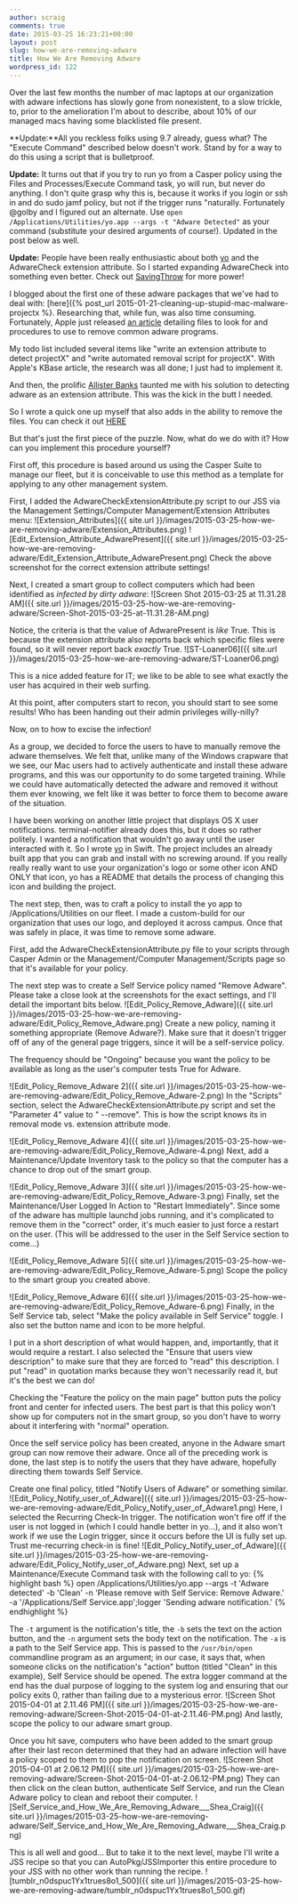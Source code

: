 ```yaml
---
author: scraig
comments: true
date: 2015-03-25 16:23:21+00:00
layout: post
slug: how-we-are-removing-adware
title: How We Are Removing Adware
wordpress_id: 122
---
```


Over the last few months the number of mac laptops at our organization with
adware infections has slowly gone from nonexistent, to a slow trickle, to,
prior to the amelioration I'm about to describe, about 10% of our managed macs
having some blacklisted file present.

**Update:**All you reckless folks using 9.7 already, guess what? The "Execute
Command" described below doesn't work. Stand by for a way to do this using a
script that is bulletproof.

**Update:** It turns out that if you try to run yo from a Casper policy using
the Files and Processes/Execute Command task, yo will run, but never do
anything. I don't quite grasp why this is, because it works if you login or ssh
in and do sudo jamf policy, but not if the trigger runs "naturally. Fortunately
@golby and I figured out an alternate. Use `open /Applications/Utilities/yo.app
--args -t "Adware Detected"` as your command (substitute your desired arguments
of course!). Updated in the post below as well.

**Update:** People have been really enthusiastic about both
[yo](https://github.com/sheagcraig/yo) and the AdwareCheck extension attribute.
So I started expanding AdwareCheck into something even better. Check out
[SavingThrow](https://github.com/sheagcraig/SavingThrow) for more power!

I blogged about the first one of these adware packages that we've had to deal
with:
[here]({% post_url 2015-01-21-cleaning-up-stupid-mac-malware-projectx %}.
Researching that, while fun, was also time consuming. Fortunately, Apple just
released [an article](https://support.apple.com/en-us/ht203987) detailing files
to look for and procedures to use to remove common adware programs.

My todo list included several items like "write an extension attribute to
detect projectX" and "write automated removal script for projectX". With
Apple's KBase article, the research was all done; I just had to implement it.

And then, the prolific [Allister
Banks](http://krypted.com/wp-content/uploads/2015/03/Allister.gif) taunted me
with his solution to detecting adware as an extension attribute. This was the
kick in the butt I needed.

So I wrote a quick one up myself that also adds in the ability to remove the
files. You can check it out
[HERE](https://gist.github.com/sheagcraig/69a473f00ce434fffd5b)

But that's just the first piece of the puzzle. Now, what do we do with it? How
can you implement this procedure yourself?

First off, this procedure is based around us using the Casper Suite to manage
our fleet, but it is conceivable to use this method as a template for applying
to any other management system.

First, I added the AdwareCheckExtensionAttribute.py script to our JSS via the
Management Settings/Computer Management/Extension Attributes menu:
![Extension_Attributes]({{ site.url }}/images/2015-03-25-how-we-are-removing-adware/Extension_Attributes.png)
![Edit_Extension_Attribute_AdwarePresent]({{ site.url }}/images/2015-03-25-how-we-are-removing-adware/Edit_Extension_Attribute_AdwarePresent.png)
Check the above screenshot for the correct extension attribute settings!

Next, I created a smart group to collect computers which had been identified as
_infected by dirty adware_:
![Screen Shot 2015-03-25 at 11.31.28 AM]({{ site.url }}/images/2015-03-25-how-we-are-removing-adware/Screen-Shot-2015-03-25-at-11.31.28-AM.png)

Notice, the criteria is that the value of AdwarePresent is _like_ True. This is
because the extension attribute also reports back which specific files were
found, so it will never report back _exactly_ True.
![ST-Loaner06]({{ site.url }}/images/2015-03-25-how-we-are-removing-adware/ST-Loaner06.png)

This is a nice added feature for IT; we like to be able to see what exactly the
user has acquired in their web surfing.

At this point, after computers start to recon, you should start to see some
results! Who has been handing out their admin privileges willy-nilly?

Now, on to how to excise the infection!

As a group, we decided to force the users to have to manually remove the adware
themselves. We felt that, unlike many of the Windows crapware that we see, our
Mac users had to actively authenticate and install these adware programs, and
this was our opportunity to do some targeted training. While we could have
automatically detected the adware and removed it without them ever knowing, we
felt like it was better to force them to become aware of the situation.

I have been working on another little project that displays OS X user
notifications. terminal-notifier already does this, but it does so rather
politely. I wanted a notification that wouldn't go away until the user
interacted with it. So I wrote [yo](https://github.com/sheagcraig/yo) in Swift.
The project includes an already built app that you can grab and install with no
screwing around. If you really really really want to use your organization's
logo or some other icon AND ONLY that icon, yo has a README that details the
process of changing this icon and building the project.

The next step, then, was to craft a policy to install the yo app to
/Applications/Utilities on our fleet. I made a custom-build for our
organization that uses our logo, and deployed it across campus. Once that was
safely in place, it was time to remove some adware.

First, add the AdwareCheckExtensionAttribute.py file to your scripts through
Casper Admin or the Management/Computer Management/Scripts page so that it's
available for your policy.

The next step was to create a Self Service policy named "Remove Adware". Please
take a close look at the screenshots for the exact settings, and I'll detail
the important bits below.
![Edit_Policy_Remove_Adware]({{ site.url }}/images/2015-03-25-how-we-are-removing-adware/Edit_Policy_Remove_Adware.png)
Create a new policy, naming it something appropriate (Remove Adware?). Make
sure that it doesn't trigger off of any of the general page triggers, since it
will be a self-service policy.

The frequency should be "Ongoing" because you want the policy to be available
as long as the user's computer tests True for Adware.

![Edit_Policy_Remove_Adware 2]({{ site.url }}/images/2015-03-25-how-we-are-removing-adware/Edit_Policy_Remove_Adware-2.png)
In the "Scripts" section, select the AdwareCheckExtensionAttribute.py script
and set the "Parameter 4" value to " --remove". This is how the script knows
its in removal mode vs. extension attribute mode.

![Edit_Policy_Remove_Adware 4]({{ site.url }}/images/2015-03-25-how-we-are-removing-adware/Edit_Policy_Remove_Adware-4.png)
Next, add a Maintenance/Update Inventory task to the policy so that the
computer has a chance to drop out of the smart group.

![Edit_Policy_Remove_Adware 3]({{ site.url }}/images/2015-03-25-how-we-are-removing-adware/Edit_Policy_Remove_Adware-3.png)
Finally, set the Maintenance/User Logged In Action to "Restart Immediately".
Since some of the adware has multiple launchd jobs running, and it's
complicated to remove them in the "correct" order, it's much easier to just
force a restart on the user. (This will be addressed to the user in the Self
Service section to come...)

![Edit_Policy_Remove_Adware 5]({{ site.url }}/images/2015-03-25-how-we-are-removing-adware/Edit_Policy_Remove_Adware-5.png)
Scope the policy to the smart group you created above.

![Edit_Policy_Remove_Adware 6]({{ site.url }}/images/2015-03-25-how-we-are-removing-adware/Edit_Policy_Remove_Adware-6.png)
Finally, in the Self Service tab, select "Make the policy available in Self
Service" toggle. I also set the button name and icon to be more helpful.

I put in a short description of what would happen, and, importantly, that it
would require a restart. I also selected the "Ensure that users view
description" to make sure that they are forced to "read" this description. I
put "read" in quotation marks because they won't necessarily read it, but it's
the best we can do!

Checking the "Feature the policy on the main page" button puts the policy front
and center for infected users. The best part is that this policy won't show up
for computers not in the smart group, so you don't have to worry about it
interfering with "normal" operation.

Once the self service policy has been created, anyone in the Adware smart group
can now remove their adware. Once all of the preceding work is done, the last
step is to notify the users that they have adware, hopefully directing them
towards Self Service.

Create one final policy, titled "Notify Users of Adware" or something similar.
![Edit_Policy_Notify_user_of_Adware]({{ site.url }}/images/2015-03-25-how-we-are-removing-adware/Edit_Policy_Notify_user_of_Adware1.png)
Here, I selected the Recurring Check-In trigger. The notification won't fire
off if the user is not logged in (which I could handle better in yo...), and
it also won't work if we use the Login trigger, since it occurs before the UI
is fully set up. Trust me-recurring check-in is fine!
![Edit_Policy_Notify_user_of_Adware]({{ site.url }}/images/2015-03-25-how-we-are-removing-adware/Edit_Policy_Notify_user_of_Adware.png)
Next, set up a Maintenance/Execute Command task with the following call to yo:
{% highlight bash %}
    open /Applications/Utilities/yo.app --args -t 'Adware detected' -b 'Clean' -n 'Please remove with Self Service: Remove Adware.' -a '/Applications/Self Service.app';logger 'Sending adware notification.'
{% endhighlight %}

The `-t` argument is the notification's title, the `-b` sets the text on the
action button, and the `-n` argument sets the body text on the notification.
The `-a` is a path to the Self Service app. This is passed to the
`/usr/bin/open` commandline program as an argument; in our case, it says that,
when someone clicks on the notification's "action" button (titled "Clean" in
this example), Self Service should be opened. The extra logger command at the
end has the dual purpose of logging to the system log and ensuring that our
policy exits 0, rather than failing due to a mysterious error.
![Screen Shot 2015-04-01 at 2.11.46 PM]({{ site.url }}/images/2015-03-25-how-we-are-removing-adware/Screen-Shot-2015-04-01-at-2.11.46-PM.png)
And lastly, scope the policy to our adware smart group.

Once you hit save, computers who have been added to the smart group after their
last recon determined that they had an adware infection will have a policy
scoped to them to pop the notification on screen.
![Screen Shot 2015-04-01 at 2.06.12 PM]({{ site.url }}/images/2015-03-25-how-we-are-removing-adware/Screen-Shot-2015-04-01-at-2.06.12-PM.png)
They can then click on the clean button, authenticate Self Service, and run the
Clean Adware policy to clean and reboot their computer.
![Self_Service_and_How_We_Are_Removing_Adware___Shea_Craig]({{ site.url }}/images/2015-03-25-how-we-are-removing-adware/Self_Service_and_How_We_Are_Removing_Adware___Shea_Craig.png)

This is all well and good... But to take it to the next level, maybe I'll write
a JSS recipe so that you can AutoPkg/JSSImporter this entire procedure to your
JSS with no other work than running the recipe.
![tumblr_n0dspuc1Yx1trues8o1_500]({{ site.url }}/images/2015-03-25-how-we-are-removing-adware/tumblr_n0dspuc1Yx1trues8o1_500.gif)
